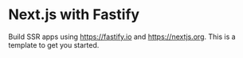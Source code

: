 # Next.js with Fastify

Build SSR apps using https://fastify.io and https://nextjs.org. This is a template to get you started.
